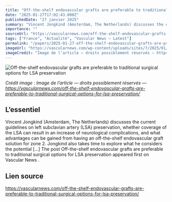 ```yaml
---
title: "Off-the-shelf endovascular grafts are preferable to traditional surgical options for LSA preservation"
date: "2025-01-27T17:02:43.000Z"
publishedDate: "27 janvier 2025"
summary: "Vincent Jongkind (Amsterdam, The Netherlands) discusses the current guidelines on left subclavian artery (LSA) preservation, whether coverage of the LSA can result in an increase of neurological complications, and what advantages can be gained from having an off-the-shelf endovascular graft solution for zone 2. Jongkind also takes time to explore what he considers the potential [&#8230;] The post Off-the-shelf endovascular grafts are preferable to traditional surgical options for LSA preservation appeared first on Vascular News ."
importance: ""
sourceUrl: "https://vascularnews.com/off-the-shelf-endovascular-grafts-are-preferable-to-traditional-surgical-options-for-lsa-preservation/"
tags: ["France", "Actualité", "Vascular News — Latest"]
permalink: "/papers/2025-01-27-off-the-shelf-endovascular-grafts-are-preferable-to-traditional-surgical-options-for-lsa-preservation"
imageUrl: "https://vascularnews.com/wp-content/uploads/sites/7/2025/01/CX-Gore-2024-Web.png"
imageCredit: "Image de l’article — droits possiblement réservés — https://vascularnews.com/off-the-shelf-endovascular-grafts-are-preferable-to-traditional-surgical-options-for-lsa-preservation/"
---
```


![Off-the-shelf endovascular grafts are preferable to traditional surgical options for LSA preservation](https://vascularnews.com/wp-content/uploads/sites/7/2025/01/CX-Gore-2024-Web.png)

*Crédit image : Image de l’article — droits possiblement réservés — https://vascularnews.com/off-the-shelf-endovascular-grafts-are-preferable-to-traditional-surgical-options-for-lsa-preservation/*

## L’essentiel

Vincent Jongkind (Amsterdam, The Netherlands) discusses the current guidelines on left subclavian artery (LSA) preservation, whether coverage of the LSA can result in an increase of neurological complications, and what advantages can be gained from having an off-the-shelf endovascular graft solution for zone 2. Jongkind also takes time to explore what he considers the potential [&#8230;] The post Off-the-shelf endovascular grafts are preferable to traditional surgical options for LSA preservation appeared first on Vascular News .

## Lien source

https://vascularnews.com/off-the-shelf-endovascular-grafts-are-preferable-to-traditional-surgical-options-for-lsa-preservation/
